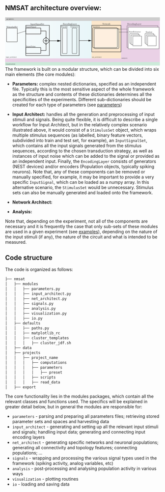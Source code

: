 ## NMSAT architecture overview:

![alt-text](/images/global_illustration-01.png)
The framework is built on a modular structure, which can be divided into six main elements (the core modules):
  
  * **Parameters:** complex nested dictionaries, specified as an independent file. Typically this is the most sensitive aspect of the whole framework as the structure and contents of these dictionaries determines all the specificities of the experiments. Different sub-dictionaries should be created for each type of parameters (see [parameters](/parameters))
  
  * **Input Architect:** handles all the generation and preprocessing of input stimuli and signals. Being quite flexible, it is difficult to describe a single workflow for Input Architect, but in the relatively complex scenario illustrated above, it would consist of a `StimulusSet` object, which wraps multiple stimulus sequences (as labelled, binary feature vectors, subdivided into train and test set, for example), an `InputSignalSet`, which contains all the input signals generated from the stimulus sequences, according to the chosen transduction strategy, as well as instances of input noise which can be added to the signal or provided as an independent input. Finally, the `EncodingLayer` consists of generators (NEST devices) and/or encoders (Population objects, typically spiking neurons). Note that, any of these components can be removed or manually specified, for example, it may be important to provide a very specific `InputSignal`, which can be loaded as a numpy array. In this alternative scenario, the `StimulusSet` would be unnecessary. Stimulus sets can also be manually generated and loaded onto the framework.
  
  * **Network Architect:** 
  
  * **Analysis:**

Note that, depending on the experiment, not all of the components are necessary and it is frequently the case that only sub-sets of these modules are used in a given experiment (see [examples](/examples)), depending on the nature of the input stimuli (if any), the nature of the circuit and what is intended to be measured.

## Code structure

The code is organized as follows:


```
├── nmsat
│   ├── modules
│   │   ├── parameters.py
│   │   ├── input_architect.py
│   │   ├── net_architect.py
│   │   ├── signals.py
│   │   ├── analysis.py
│   │   ├── visualization.py
│   │   ├── io.py
│   ├── defaults
│   │   ├── paths.py
│   │   ├── matplotlib_rc
│   │   ├── cluster_templates
│   │   │   ├── cluster_jdf.sh
│   ├── data
│   ├── projects
│   │   ├── project_name
│   │   │   ├── computations
│   │   │   ├── parameters
│   │   │   │   ├── preset
│   │   │   ├── scripts
│   │   │   ├── read_data
│   ├── export
```


The core functionality lies in the modules packages, which contain all the relevant classes and
functions used. The specifics will be explained in greater detail below, but in general the modules
are responsible for:

* `parameters` - parsing and preparing all parameters files; retrieving stored parameter sets and
spaces and harvesting data
* `input_architect` - generating and setting up all the relevant input stimuli and signals; handling
input data; generating and connecting input encoding layers
* `net_architect` - generating specific networks and neuronal populations; generating all connectivity and topology features; 
connecting populations; ...
* `signals` - wrapping and processing the various signal types used in the framework (spiking activity,
analog variables, etc)
* `analysis` - post-processing and analysing population activity in various ways
* `visualization` - plotting routines
* `io` - loading and saving data

